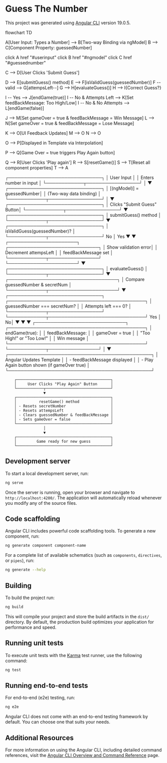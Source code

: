 # Guess The Number 

This project was generated using [Angular CLI](https://github.com/angular/angular-cli) version 19.0.5.

flowchart TD

A[User Input: Types a Number] --> B[Two-way Binding via ngModel] 
B --> C[Component Property: guessedNumber]

click A href "#userinput"
click B href "#ngmodel"
click C href "#guessednumber"

C --> D[User Clicks 'Submit Guess']

D --> E[submitGuess() method]
E --> F[isValidGuess(guessedNumber)]
F -- valid --> G[attempsLeft--]
G --> H[evaluateGuess()]
H --> I{Correct Guess?}

I -- Yes --> J[endGame(true)]
I -- No & Attempts Left --> K[Set feedBackMessage: Too High/Low]
I -- No & No Attempts --> L[endGame(false)]

J --> M[Set gameOver = true & feedBackMessage = Win Message]
L --> N[Set gameOver = true & feedBackMessage = Lose Message]

K --> O[UI Feedback Updates]
M --> O
N --> O

O --> P[Displayed in Template via Interpolation]

P --> Q[Game Over = true triggers Play Again button]

Q --> R[User Clicks 'Play again']
R --> S[resetGame()]
S --> T[Reset all component properties]
T --> A


┌──────────────────────────────┐
                                       │         User Input           │
                                       │    Enters number in input    │
                                       └────────────┬─────────────────┘
                                                    │
                                                    ▼
                                       ┌──────────────────────────────┐
                                       │   [(ngModel)] = guessedNumber│
                                       │   (Two-way data binding)     │
                                       └────────────┬─────────────────┘
                                                    │
                                                    ▼
                                       ┌──────────────────────────────┐
                                       │  Clicks "Submit Guess" Button│
                                       └────────────┬─────────────────┘
                                                    ▼
                                       ┌──────────────────────────────┐
                                       │      submitGuess() method     │
                                       └────────────┬─────────────────┘
                                                    ▼
                                       ┌──────────────────────────────┐
                                       │ isValidGuess(guessedNumber)? │
                                       └────────────┬─────────────────┘
                                       No           │           Yes
                                       ▼            ▼
                        ┌──────────────────────┐   ┌─────────────────────────────┐
                        │ Show validation error│   │ Decrement attempsLeft       │
                        │ feedBackMessage set  │   └────────────┬────────────────┘
                        └──────────────────────┘                ▼
                                                   ┌──────────────────────────────┐
                                                   │      evaluateGuess()         │
                                                   └────────────┬─────────────────┘
                                                                ▼
                                                ┌───────────────────────────────────┐
                                                │ Compare guessedNumber & secretNum │
                                                └────────────┬──────────────────────┘
                                                             ▼
        ┌──────────────────────────────┐   ┌────────────────────────────────────────────┐
        │ guessedNumber === secretNum? │   │ Attempts left === 0?                       │
        └────────────┬─────────────────┘   └────────────┬───────────────────────────────┘
        Yes          │                                 No│
        ▼            ▼                                   ▼
┌─────────────────────────────┐         ┌────────────────────────────────────────────┐
│   endGame(true):            │         │   feedBackMessage:                         │
│   gameOver = true           │         │   "Too High!" or "Too Low!"                │
│   Win message               │         └────────────────────────────────────────────┘
└────────────┬────────────────┘
             │
             ▼
┌──────────────────────────────────────────────┐
│ Angular Updates Template                     │
│ - feedBackMessage displayed                  │
│ - Play Again button shown (if gameOver true) │
└──────────────────────────────────────────────┘

        ┌──────────────────────────────────────────┐
        │     User Clicks "Play Again" Button      │
        └────────────┬─────────────────────────────┘
                     ▼
        ┌──────────────────────────────────────────┐
        │          resetGame() method              │
        │ - Resets secretNumber                    │
        │ - Resets attempsLeft                     │
        │ - Clears guessedNumber & feedBackMessage │
        │ - Sets gameOver = false                  │
        └──────────────────────────────────────────┘
                     │
                     ▼
        ┌──────────────────────────────────────────┐
        │         Game ready for new guess         │
        └──────────────────────────────────────────┘

## Development server

To start a local development server, run:

```bash
ng serve
```

Once the server is running, open your browser and navigate to `http://localhost:4200/`. The application will automatically reload whenever you modify any of the source files.

## Code scaffolding

Angular CLI includes powerful code scaffolding tools. To generate a new component, run:

```bash
ng generate component component-name
```

For a complete list of available schematics (such as `components`, `directives`, or `pipes`), run:

```bash
ng generate --help
```

## Building

To build the project run:

```bash
ng build
```

This will compile your project and store the build artifacts in the `dist/` directory. By default, the production build optimizes your application for performance and speed.

## Running unit tests

To execute unit tests with the [Karma](https://karma-runner.github.io) test runner, use the following command:

```bash
ng test
```

## Running end-to-end tests

For end-to-end (e2e) testing, run:

```bash
ng e2e
```

Angular CLI does not come with an end-to-end testing framework by default. You can choose one that suits your needs.

## Additional Resources

For more information on using the Angular CLI, including detailed command references, visit the [Angular CLI Overview and Command Reference](https://angular.dev/tools/cli) page.
